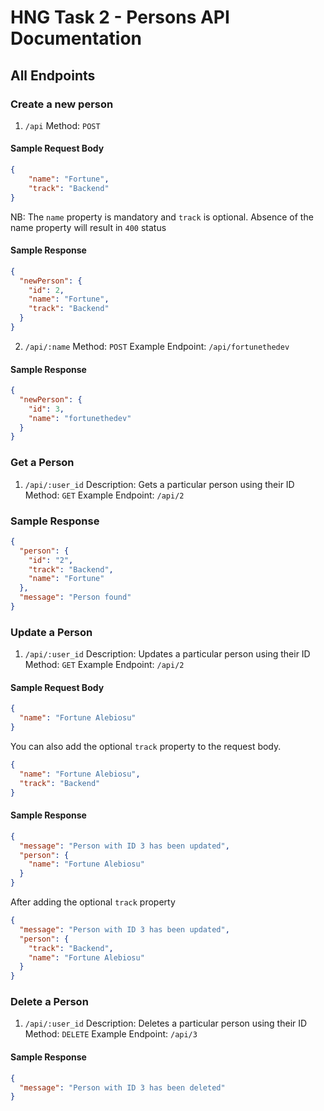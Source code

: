 # HNG Task 2 - Persons API Documentation


## All Endpoints

### Create a new person
1. `/api`
Method: `POST`

#### Sample Request Body
```json
{
    "name": "Fortune",
    "track": "Backend"
}
```
NB: The `name` property is mandatory and `track` is optional. Absence of the name property will result in `400` status

#### Sample Response
```json
{
  "newPerson": {
    "id": 2,
    "name": "Fortune",
    "track": "Backend"
  }
}
```

2. `/api/:name`
Method: `POST`
Example Endpoint: `/api/fortunethedev`

#### Sample Response
```json
{
  "newPerson": {
    "id": 3,
    "name": "fortunethedev"
  }
}
```


### Get a Person
1. `/api/:user_id`
Description: Gets a particular person using their ID
Method: `GET`
Example Endpoint: `/api/2`

### Sample Response
```json
{
  "person": {
    "id": "2",
    "track": "Backend",
    "name": "Fortune"
  },
  "message": "Person found"
}
```


### Update a Person
1. `/api/:user_id`
Description: Updates a particular person using their ID
Method: `GET`
Example Endpoint: `/api/2`

#### Sample Request Body
```json
{
  "name": "Fortune Alebiosu"
}
```

You can also add the optional `track` property to the request body.
```json
{
  "name": "Fortune Alebiosu",
  "track": "Backend"
}
```

#### Sample Response
```json
{
  "message": "Person with ID 3 has been updated",
  "person": {
    "name": "Fortune Alebiosu"
  }
}
```

After adding the optional `track` property
```json
{
  "message": "Person with ID 3 has been updated",
  "person": {
    "track": "Backend",
    "name": "Fortune Alebiosu"
  }
}
```



### Delete a Person
1. `/api/:user_id`
Description: Deletes a particular person using their ID
Method: `DELETE`
Example Endpoint: `/api/3`

#### Sample Response
```json
{
  "message": "Person with ID 3 has been deleted"
}
```